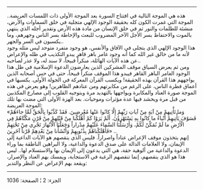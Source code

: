 ------------------------------------------------------------------------

هذه هي الموجة التالية في افتتاح السورة بعد الموجة الأولى ذات اللمسات
العريضة.. الموجة التي غمرت الكون كله بحقيقة الوجود الإلهي متجلية في خلق
السماوات والأرض، منشئة للظلمات والنور ثم في خلق الإنسان من مادة هذه
الأرض وتقدير أجله الذي ينتهي بالموت والاحتفاظ بسر الأجل الآخر المضروب
للبعث والإحاطة بسر الناس وجهرهم، وما يكسبون في السر والجهر..  
هذا الوجود الإلهي الذي يتجلى في الآفاق والأنفس، هو وجود متفرد متوحد ليس
مثله وجود لأنه ما من خالق غير الله كما أنه وجود غامر باهر قاهر يبدو
التكذيب في ظله والإعراض عن هذه الآيات الهائلة، منكراً قبيحاً، لا سند له،
ولا عذر لصاحبه..  
ومن ثم يعرض السياق موقف المشركين الذين يعارضون الدعوة الإسلامية في ظل
هذا الوجود الغامر الباهر القاهر فيبدو هذا الموقف منكراً قبيحاً، حتى في حس
أصحابه الذين يواجههم هذا القرآن بهذه الحقيقة! ويكسب القرآن المعركة في
الجولة الأولى. يكسبها في أعماق فطرة الناس، على الرغم من مكابرتهم ومن
عنادهم الظاهرين! وهو يعرض في هذه الموجة صورة العناد والمكابرة ويواجهها
بالتهديد مرة وبتوجيه القلوب إلى مصارع المكذبين من قبل مرة ويحشد فيها عدة
مؤثرات وموحيات. بعد الهزة الأولى التي مضت بها تلك الموجة العريضة:  
«وَما تَأْتِيهِمْ مِنْ آيَةٍ مِنْ آياتِ رَبِّهِمْ إِلَّا كانُوا عَنْها مُعْرِضِينَ. فَقَدْ كَذَّبُوا بِالْحَقِّ
لَمَّا جاءَهُمْ فَسَوْفَ يَأْتِيهِمْ أَنْباءُ ما كانُوا بِهِ يَسْتَهْزِؤُنَ. أَلَمْ يَرَوْا كَمْ أَهْلَكْنا مِنْ
قَبْلِهِمْ مِنْ قَرْنٍ مَكَّنَّاهُمْ فِي الْأَرْضِ ما لَمْ نُمَكِّنْ لَكُمْ، وَأَرْسَلْنَا السَّماءَ عَلَيْهِمْ مِدْراراً
وَجَعَلْنَا الْأَنْهارَ تَجْرِي مِنْ تَحْتِهِمْ فَأَهْلَكْناهُمْ بِذُنُوبِهِمْ وَأَنْشَأْنا مِنْ بَعْدِهِمْ قَرْناً
آخَرِينَ» ..  
إنهم يتخذون موقف الإعراض عناداً واصراراً. فليس الذي ينقصهم هو الآيات
الداعية إلى الإيمان، ولا العلامات الدالة على صدق الدعوة والداعية، ولا
البراهين الناطقة بما وراء الدعوة والداعية من ألوهية حقة، هي التي يدعون
إلى الإيمان بها والاستسلام لها.. ليس هذا هو الذي ينقصهم، إنما تنقصهم
الرغبة في الاستجابة، ويمسك بهم العناد والإصرار، ويقعد بهم الإعراض عن
النظر والتدبر:

------------------------------------------------------------------------

الجزء: 2 ¦ الصفحة: 1036
